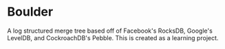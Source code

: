 # Boulder
A log structured merge tree based off of Facebook's
RocksDB, Google's LevelDB, and CockroachDB's Pebble.
This is created as a learning project.